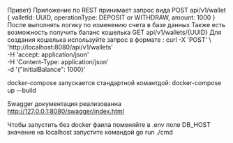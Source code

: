 Привет) Приложение по REST принимает запрос вида
POST api/v1/wallet
{
valletId: UUID,
operationType: DEPOSIT or WITHDRAW,
amount: 1000
}
После выполнять логику по изменению счета в базе данных
Также есть возможность получить баланс кошелька
GET api/v1/wallets/{UUID}
Для создания кошелька используйте запрос в формате :
curl -X 'POST' \                                   
'http://localhost:8080/api/v1/wallets' \
-H 'accept: application/json' \
-H 'Content-Type: application/json' \
-d '{"initialBalance": 1000}'

docker-compose запускается стандартной комантдой: docker-compose up --build

Swagger документация реализованна http://127.0.0.1:8080/swagger/index.html

Чтобы запустить без docker фаила поменяйте в .env поле DB_HOST значение на localhost
запустите командой go run ./cmd   